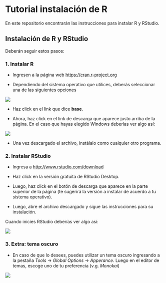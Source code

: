# Tutorial instalación de R

En este repositorio encontrarán las instrucciones para instalar R y RStudio.

## Instalación de R y RStudio

Deberán seguir estos pasos:

### 1. **Instalar R**

  - Ingresen a la página web <https://cran.r-project.org>

  - Dependiendo del sistema operativo que utilices, deberás seleccionar una de las siguientes opciones

   ![](https://github.com/sirojas/Clases_ISUC/blob/main/images/r_cran.png)

   - Haz click en el link que dice **base**.

  - Ahora, haz click en el link de descarga que aparece justo arriba de la página. En el caso que hayas elegido Windows deberías ver algo así:

   ![](https://github.com/sirojas/Clases_ISUC/blob/main/images/r_4-1_windows.png)

   - Una vez descargado el archivo, instálalo como cualquier otro programa.

### 2. **Instalar RStudio**

  - Ingresa a http://www.rstudio.com/download
  - Haz click en la versión gratuita de RStudio Desktop.

  - Luego, haz click en el botón de descarga que aparece en la parte superior de la página (te sugerirá la versión a instalar de acuerdo a tu sistema operativo).

  - Luego, abre el archivo descargado y sigue las instrucciones para su instalación.

Cuando inicies RStudio deberías ver algo así:

![](https://github.com/sirojas/Clases_ISUC/blob/main/images/rstudio_default.png)


### 3. **Extra: tema oscuro**

  - En caso de que lo desees, puedes utilizar un tema oscuro ingresando a la pestaña *Tools* → *Global Options* → *Apperance*. Luego en el editor de temas, escoge uno de tu preferencia (v.g. *Monokai*)

![](https://github.com/sirojas/Clases_ISUC/blob/main/images/rstudio_dark.png)
